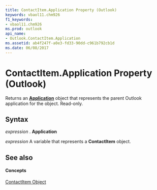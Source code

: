 ```yaml
---
title: ContactItem.Application Property (Outlook)
keywords: vbaol11.chm926
f1_keywords:
- vbaol11.chm926
ms.prod: outlook
api_name:
- Outlook.ContactItem.Application
ms.assetid: ab4f247f-a0e3-fd33-90dd-c961b792cb1d
ms.date: 06/08/2017
---
```



# ContactItem.Application Property (Outlook)

Returns an  **[Application](Outlook.Application.md)** object that represents the parent Outlook application for the object. Read-only.


## Syntax

 _expression_ . **Application**

 _expression_ A variable that represents a **ContactItem** object.


## See also


#### Concepts


[ContactItem Object](Outlook.ContactItem.md)

